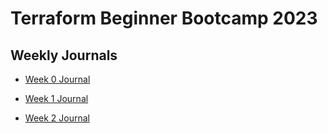# Terraform Beginner Bootcamp 2023

## Weekly Journals
- [Week 0 Journal](journal/week0.md)

- [Week 1 Journal](journal/week1.md)

- [Week 2 Journal](journal/week2.md)
